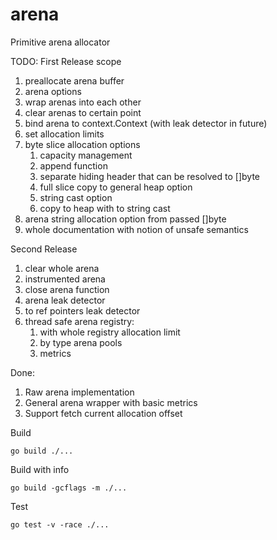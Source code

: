 # arena
Primitive arena allocator

TODO:
First Release scope
1. preallocate arena buffer
1. arena options
1. wrap arenas into each other
1. clear arenas to certain point
1. bind arena to context.Context (with leak detector in future)
1. set allocation limits
1. byte slice allocation options
    1. capacity management
    1. append function
    1. separate hiding header that can be resolved to []byte
    1. full slice copy to general heap option
    1. string cast option
    1. copy to heap with to string cast
1. arena string allocation option from passed []byte
1. whole documentation with notion of unsafe semantics

Second Release
1. clear whole arena
1. instrumented arena
1. close arena function
1. arena leak detector
1. to ref pointers leak detector
1. thread safe arena registry:
    1. with whole registry allocation limit
    1. by type arena pools
    1. metrics  

Done:
1. Raw arena implementation
1. General arena wrapper with basic metrics
1. Support fetch current allocation offset


Build
```
go build ./...
```

Build with info
```
go build -gcflags -m ./...
```

Test
```
go test -v -race ./...
```